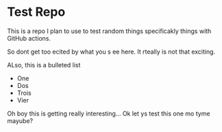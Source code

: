 # Test Repo

This is a repo I plan to use to test random things specificakly things with GitHub actions.

So dont get too ecited by what you s ee here. It rteally is not that exciting.

ALso, this is a bulleted list
- One
- Dos
- Trois
- Vier

Oh boy this is getting really interesting...
Ok let ys test this one mo tyme mayube?
